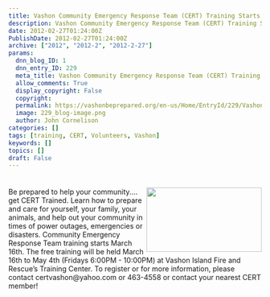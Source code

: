 ```yaml
---
title: Vashon Community Emergency Response Team (CERT) Training Starts March 16th
description: Vashon Community Emergency Response Team (CERT) Training Starts March 16th
date: 2012-02-27T01:24:00Z
PublishDate: 2012-02-27T01:24:00Z
archive: ["2012", "2012-2", "2012-2-27"]
params:
  dnn_blog_ID: 1
  dnn_entry_ID: 229
  meta_title: Vashon Community Emergency Response Team (CERT) Training Starts March 16th
  allow_comments: True
  display_copyright: False
  copyright:
  permalink: https://vashonbeprepared.org/en-us/Home/EntryId/229/Vashon-Community-Emergency-Response-Team-CERT-Training-Starts-March-16th
  image: 229_blog-image.png
  author: John Cornelison
categories: []
tags: [training, CERT, Volunteers, Vashon]
keywords: []
topics: []
draft: False
---
```


<div class="wlWriterHeaderFooter" style="padding-bottom: 4px; margin: 0px; padding-left: 0px; padding-right: 0px; float: none; padding-top: 4px;"></div>
<p style="text-align: right;"><a href="./images/229/Windows-Live-Writer-Vashon-Community-Emergency-Response-Team_F45C-CERT%2c512x324_2.gif"><img alt="" style="width: 229px; float: right; height: 128px;" src="/Portals/1/Graphics/Logos/CERT.512x324.gif" /></a></p>
<p>Be prepared to help your community.... get CERT Trained. Learn how to prepare and care for yourself, your family, your animals, and help out your community in times of power outages, emergencies or disasters. Community Emergency Response Team training starts March 16th. The free training will be held March 16th to May 4th (Fridays 6:00PM - 10:00PM) at Vashon Island Fire and Rescue&rsquo;s Training Center. To register or for more information, please contact certvashon@yahoo.com or 463-4558 or contact your nearest CERT member!</p>
